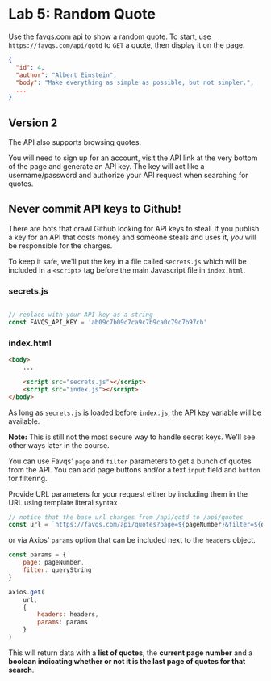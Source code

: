 
# Lab 5: Random Quote


Use the [favqs.com](https://favqs.com/api/) api to show a random quote. To start, use `https://favqs.com/api/qotd` to `GET` a quote, then display it on the page.

```json
{
  "id": 4,
  "author": "Albert Einstein",
  "body": "Make everything as simple as possible, but not simpler.",
  ...
}
```


## Version 2

The API also supports browsing quotes. 

You will need to sign up for an account, visit the API link at the very bottom of the page and generate an API key. The key will act like a username/password and authorize your API request when searching for quotes.

## **Never commit API keys to Github!**

There are bots that crawl Github looking for API keys to steal. If you publish a key for an API that costs money and someone steals and uses it, *you* will be responsible for the charges.

To keep it safe, we'll put the key in a file called `secrets.js` which will be included in a `<script>` tag before the main Javascript file in `index.html`.

### secrets.js
```javascript

// replace with your API key as a string
const FAVQS_API_KEY = 'ab09c7b09c7ca9c7b9ca0c79c7b97cb' 

```

### index.html
```html
<body>
    ...

    <script src="secrets.js"></script>
    <script src="index.js"></script>
</body>
```

As long as `secrets.js` is loaded before `index.js`, the API key variable will be available.

**Note:** This is still not the most secure way to handle secret keys. We'll see other ways later in the course.

You can use Favqs' `page` and `filter` parameters to get a bunch of quotes from the API. You can add page buttons and/or a text `input` field and `button` for filtering.

Provide URL parameters for your request either by including them in the URL using template literal syntax

```javascript
// notice that the base url changes from /api/qotd to /api/quotes
const url = `https://favqs.com/api/quotes?page=${pageNumber}&filter=${queryString}`
```

or via Axios' `params` option that can be included next to the `headers` object.

```javascript
const params = {
    page: pageNumber,
    filter: queryString
}

axios.get(
    url,
    {
        headers: headers,
        params: params
    }
)
```

This will return data with a **list of quotes**, the **current page number** and a **boolean indicating whether or not it is the last page of quotes for that search**.